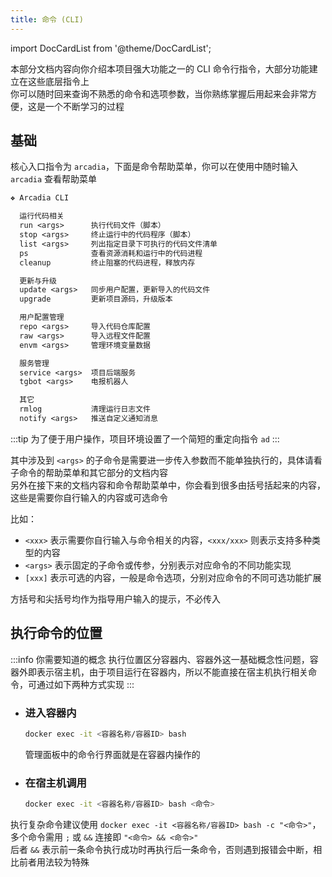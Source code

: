 ```yaml
---
title: 命令 (CLI)
---
```

import DocCardList from '@theme/DocCardList';

本部分文档内容向你介绍本项目强大功能之一的 CLI 命令行指令，大部分功能建立在这些底层指令上  
你可以随时回来查询不熟悉的命令和选项参数，当你熟练掌握后用起来会非常方便，这是一个不断学习的过程

## 基础

核心入口指令为 `arcadia`，下面是命令帮助菜单，你可以在使用中随时输入 `arcadia` 查看帮助菜单

```txt title="$ arcadia"
❖ Arcadia CLI

  运行代码相关
  run <args>      执行代码文件（脚本）
  stop <args>     终止运行中的代码程序（脚本）
  list <args>     列出指定目录下可执行的代码文件清单
  ps              查看资源消耗和运行中的代码进程
  cleanup         终止阻塞的代码进程，释放内存

  更新与升级
  update <args>   同步用户配置，更新导入的代码文件
  upgrade         更新项目源码，升级版本

  用户配置管理
  repo <args>     导入代码仓库配置
  raw <args>      导入远程文件配置
  envm <args>     管理环境变量数据

  服务管理
  service <args>  项目后端服务
  tgbot <args>    电报机器人

  其它
  rmlog           清理运行日志文件
  notify <args>   推送自定义通知消息
```

:::tip 为了便于用户操作，项目环境设置了一个简短的重定向指令 `ad`
:::

其中涉及到 `<args>` 的子命令是需要进一步传入参数而不能单独执行的，具体请看子命令的帮助菜单和其它部分的文档内容  
另外在接下来的文档内容和命令帮助菜单中，你会看到很多由括号括起来的内容，这些是需要你自行输入的内容或可选命令

比如：
  - `<xxx>` 表示需要你自行输入与命令相关的内容，`<xxx/xxx>` 则表示支持多种类型的内容
  - `<args>` 表示固定的子命令或传参，分别表示对应命令的不同功能实现
  - `[xxx]` 表示可选的内容，一般是命令选项，分别对应命令的不同可选功能扩展

方括号和尖括号均作为指导用户输入的提示，不必传入

<DocCardList />

## 执行命令的位置

:::info 你需要知道的概念
执行位置区分容器内、容器外这一基础概念性问题，容器外即表示宿主机，由于项目运行在容器内，所以不能直接在宿主机执行相关命令，可通过如下两种方式实现
:::

- ### 进入容器内

  ```bash
  docker exec -it <容器名称/容器ID> bash
  ```
  管理面板中的命令行界面就是在容器内操作的

- ### 在宿主机调用

  ```bash
  docker exec -it <容器名称/容器ID> bash <命令>
  ```

执行复杂命令建议使用 `docker exec -it <容器名称/容器ID> bash -c "<命令>"`，多个命令需用 `;` 或 `&&` 连接即 `"<命令> && <命令>"`  
后者 `&&` 表示前一条命令执行成功时再执行后一条命令，否则遇到报错会中断，相比前者用法较为特殊

